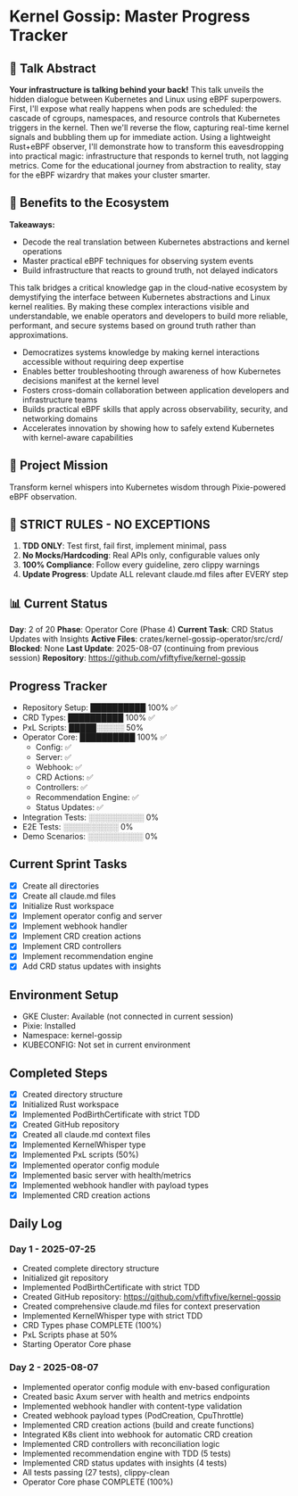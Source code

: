 # Kernel Gossip: Master Progress Tracker

## 📢 Talk Abstract
**Your infrastructure is talking behind your back!** This talk unveils the hidden dialogue between Kubernetes and Linux using eBPF superpowers. First, I'll expose what really happens when pods are scheduled: the cascade of cgroups, namespaces, and resource controls that Kubernetes triggers in the kernel. Then we'll reverse the flow, capturing real-time kernel signals and bubbling them up for immediate action. Using a lightweight Rust+eBPF observer, I'll demonstrate how to transform this eavesdropping into practical magic: infrastructure that responds to kernel truth, not lagging metrics. Come for the educational journey from abstraction to reality, stay for the eBPF wizardry that makes your cluster smarter.

## 🎯 Benefits to the Ecosystem
**Takeaways:**
- Decode the real translation between Kubernetes abstractions and kernel operations
- Master practical eBPF techniques for observing system events
- Build infrastructure that reacts to ground truth, not delayed indicators

This talk bridges a critical knowledge gap in the cloud-native ecosystem by demystifying the interface between Kubernetes abstractions and Linux kernel realities. By making these complex interactions visible and understandable, we enable operators and developers to build more reliable, performant, and secure systems based on ground truth rather than approximations.

- Democratizes systems knowledge by making kernel interactions accessible without requiring deep expertise
- Enables better troubleshooting through awareness of how Kubernetes decisions manifest at the kernel level
- Fosters cross-domain collaboration between application developers and infrastructure teams
- Builds practical eBPF skills that apply across observability, security, and networking domains
- Accelerates innovation by showing how to safely extend Kubernetes with kernel-aware capabilities

## 🎯 Project Mission
Transform kernel whispers into Kubernetes wisdom through Pixie-powered eBPF observation.

## 🚨 STRICT RULES - NO EXCEPTIONS
1. **TDD ONLY**: Test first, fail first, implement minimal, pass
2. **No Mocks/Hardcoding**: Real APIs only, configurable values only
3. **100% Compliance**: Follow every guideline, zero clippy warnings
4. **Update Progress**: Update ALL relevant claude.md files after EVERY step

## 📊 Current Status
**Day**: 2 of 20
**Phase**: Operator Core (Phase 4)
**Current Task**: CRD Status Updates with Insights
**Active Files**: crates/kernel-gossip-operator/src/crd/
**Blocked**: None
**Last Update**: 2025-08-07 (continuing from previous session)
**Repository**: https://github.com/vfiftyfive/kernel-gossip

## Progress Tracker
- Repository Setup: ██████████ 100% ✅
- CRD Types: ██████████ 100% ✅
- PxL Scripts: █████░░░░░ 50%
- Operator Core: ██████████ 100% ✅
  - Config: ✅
  - Server: ✅
  - Webhook: ✅
  - CRD Actions: ✅
  - Controllers: ✅
  - Recommendation Engine: ✅
  - Status Updates: ✅
- Integration Tests: ░░░░░░░░░░ 0%
- E2E Tests: ░░░░░░░░░░ 0%
- Demo Scenarios: ░░░░░░░░░░ 0%

## Current Sprint Tasks
- [x] Create all directories
- [x] Create all claude.md files
- [x] Initialize Rust workspace
- [x] Implement operator config and server
- [x] Implement webhook handler
- [x] Implement CRD creation actions
- [x] Implement CRD controllers
- [x] Implement recommendation engine
- [x] Add CRD status updates with insights

## Environment Setup
- GKE Cluster: Available (not connected in current session)
- Pixie: Installed
- Namespace: kernel-gossip
- KUBECONFIG: Not set in current environment

## Completed Steps
- [x] Created directory structure
- [x] Initialized Rust workspace
- [x] Implemented PodBirthCertificate with strict TDD
- [x] Created GitHub repository
- [x] Created all claude.md context files
- [x] Implemented KernelWhisper type
- [x] Implemented PxL scripts (50%)
- [x] Implemented operator config module
- [x] Implemented basic server with health/metrics
- [x] Implemented webhook handler with payload types
- [x] Implemented CRD creation actions

## Daily Log
### Day 1 - 2025-07-25
- Created complete directory structure
- Initialized git repository
- Implemented PodBirthCertificate with strict TDD
- Created GitHub repository: https://github.com/vfiftyfive/kernel-gossip
- Created comprehensive claude.md files for context preservation
- Implemented KernelWhisper type with strict TDD
- CRD Types phase COMPLETE (100%)
- PxL Scripts phase at 50%
- Starting Operator Core phase

### Day 2 - 2025-08-07
- Implemented operator config module with env-based configuration
- Created basic Axum server with health and metrics endpoints
- Implemented webhook handler with content-type validation
- Created webhook payload types (PodCreation, CpuThrottle)
- Implemented CRD creation actions (build and create functions)
- Integrated K8s client into webhook for automatic CRD creation
- Implemented CRD controllers with reconciliation logic
- Implemented recommendation engine with TDD (5 tests)
- Implemented CRD status updates with insights (4 tests)
- All tests passing (27 tests), clippy-clean
- Operator Core phase COMPLETE (100%)